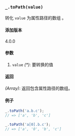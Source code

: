 ### `_.toPath(value)`[​](#_topathvalue "_topathvalue的直接链接")

转化 `value` 为属性路径的数组 。

#### 添加版本

4.0.0

#### 参数

1.  `value` _(\*)_: 要转换的值

#### 返回

_(Array)_: 返回包含属性路径的数组。

#### 例子

```js
_.toPath('a.b.c');
// => ['a', 'b', 'c']
 
_.toPath('a[0].b.c');
// => ['a', '0', 'b', 'c']

```